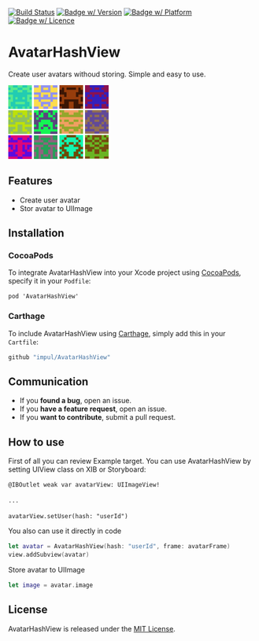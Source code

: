 [![Build Status](https://travis-ci.com/impul/AvatarHashView.svg?branch=master)](https://travis-ci.com/impul/AvatarHashView)
[![Badge w/ Version](https://cocoapod-badges.herokuapp.com/v/AvatarHashView/badge.png)](https://cocoadocs.org/docsets/AvatarHashView)
[![Badge w/ Platform](https://cocoapod-badges.herokuapp.com/p/AvatarHashView/badge.svg)](https://cocoadocs.org/docsets/AvatarHashView)
[![Badge w/ Licence](https://cocoapod-badges.herokuapp.com/l/AvatarHashView/badge.svg)](https://cocoadocs.org/docsets/AvatarHashView)

# AvatarHashView
Create user avatars withoud storing. Simple and easy to use.

<p float="left">
<img src="/resources/Avatars1.png" width="100"/>
<img src="/resources/Avatars2.png" width="100"/>
</p>

## Features
- Create user avatar
- Stor avatar to UIImage
## Installation
### CocoaPods
<p>To integrate AvatarHashView into your Xcode project using <a href="http://cocoapods.org">CocoaPods</a>, specify it in your <code>Podfile</code>:</p>
<pre><code class="ruby language-ruby">pod 'AvatarHashView'</code></pre>

### Carthage
To include AvatarHashView using [Carthage](https://github.com/Carthage/Carthage), simply add this in your `Cartfile`:
```ruby
github "impul/AvatarHashView"
```
## Communication

- If you **found a bug**, open an issue.
- If you **have a feature request**, open an issue.
- If you **want to contribute**, submit a pull request.
## How to use
First of all you can review Example target.
You can use AvatarHashView by setting UIView class on XIB or Storyboard:
```
@IBOutlet weak var avatarView: UIImageView!

...

avatarView.setUser(hash: "userId")
```
You also can use it directly in code
```Swift
let avatar = AvatarHashView(hash: "userId", frame: avatarFrame)
view.addSubview(avatar)
```
Store avatar to UIImage
```swift
let image = avatar.image
```
## License
AvatarHashView is released under the [MIT License](https://github.com/impul/AvatarHashView/blob/master/LICENSE).
